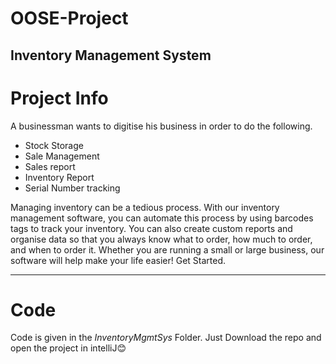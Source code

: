# OOSE-Project
## Inventory Management System

 # Project Info

A businessman wants to digitise his business in order to do the following.
*	Stock Storage
*	Sale Management
*	Sales report
*	Inventory Report
*	Serial Number tracking

Managing inventory can be a tedious process. With our inventory management software, 
you can automate this process by using barcodes tags to track your inventory. 
You can also create custom reports and organise data so that you always know what to order,
how much to order, and when to order it. Whether you are running a small or large business, 
our software will help make your life easier! Get Started.
***
 # Code
 Code is given in the *InventoryMgmtSys* Folder.
 Just Download the repo and open the project in intelliJ😊
